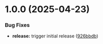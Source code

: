# 1.0.0 (2025-04-23)


### Bug Fixes

* **release:** trigger initial release ([926bbdb](https://github.com/shoc-dev/cli/commit/926bbdbab389b29f7689f42e9f1d1df5f7773f9e))
